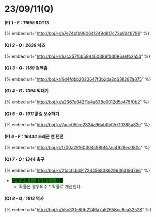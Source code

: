 # 23/09/11(Q)

#### (F) _1 - F : 11655_ ROT13

{% embed url="http://boj.kr/a7e74bfb990641249d917c73a9246796" %}

#### (Q) _2 - Q : 2636_ 치즈

{% embed url="http://boj.kr/6ac357f0b594460389f0d086aefb2a5d" %}

#### (Q) _3 - Q : 1189_ 컴백홈

{% embed url="http://boj.kr/6d4fdbb2023647f3b2da2d638287a875" %}

#### (G) _4 - G : 1094_ 막대기

{% embed url="http://boj.kr/a2667a942f1e4a838e0012d5e475f0b2" %}

#### (Q) _5 - Q : 1911_ 흙길 보수하기

{% embed url="http://boj.kr/7acc05fce2334a96ab0b05710385a83e" %}

#### (F) _6 - F : 16434_ 드래곤 앤 던전

{% embed url="http://boj.kr/1700a29f60304c88bf47ac4928ec080c" %}

#### (Q) _7 - Q : 1344_ 축구

{% embed url="http://boj.kr/21dcfcb491724456838629636319d766" %}

* <mark style="background-color:green;">**문제 분류 1 : 경우의수 + 확률**</mark>
  * 확률은 경우의수 \* 확률로 계산한다.

#### (Q) _8 – Q : 1613_ 역사

{% embed url="http://boj.kr/b5c331e80b2246a7a52658cc8ea32528" %}
